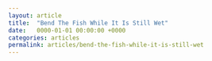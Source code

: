 ```yaml
---
layout: article
title:  "Bend The Fish While It Is Still Wet"
date:   0000-01-01 00:00:00 +0000
categories: articles
permalink: articles/bend-the-fish-while-it-is-still-wet
---
```

